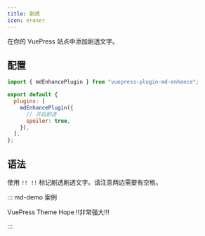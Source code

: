 ```yaml
---
title: 剧透
icon: eraser
---
```


在你的 VuePress 站点中添加剧透文字。

<!-- more -->

## 配置

```js {7} title=".vuepress/config.js"
import { mdEnhancePlugin } from "vuepress-plugin-md-enhance";

export default {
  plugins: [
    mdEnhancePlugin({
      // 开启剧透
      spoiler: true,
    }),
  ],
};
```

## 语法

使用 `!! !!` 标记剧透剧透文字。请注意两边需要有空格。

::: md-demo 案例

VuePress Theme Hope !!非常强大!!!

:::
